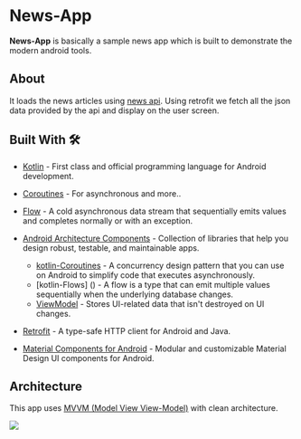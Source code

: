 # News-App

**News-App** is basically a sample news app which is built to demonstrate the modern android tools. 

## About

It loads the news articles using [news api](https://newsapi.org/). Using retrofit we fetch all the json data provided by the api and display on the user screen.

## Built With 🛠
- [Kotlin](https://kotlinlang.org/) - First class and official programming language for Android development.
- [Coroutines](https://kotlinlang.org/docs/reference/coroutines-overview.html) - For asynchronous and more..
- [Flow](https://kotlin.github.io/kotlinx.coroutines/kotlinx-coroutines-core/kotlinx.coroutines.flow/-flow/) - A cold asynchronous data stream that sequentially emits values and completes normally or with an exception.
- [Android Architecture Components](https://developer.android.com/topic/libraries/architecture) - Collection of libraries that help you design robust, testable, and maintainable apps.
  - [kotlin-Coroutines](https://kotlinlang.org/docs/coroutines-overview.html) - A concurrency design pattern that you can use on Android to simplify code    that executes asynchronously.
  - [kotlin-Flows] () - A flow is a type that can emit multiple values sequentially when the underlying database changes.
  - [ViewModel](https://developer.android.com/topic/libraries/architecture/viewmodel) - Stores UI-related data that isn't destroyed on UI changes. 
 
- [Retrofit](https://square.github.io/retrofit/) - A type-safe HTTP client for Android and Java.
- [Material Components for Android](https://github.com/material-components/material-components-android) - Modular and customizable Material Design UI components for Android.


## Architecture
This app uses [MVVM (Model View View-Model)](https://developer.android.com/jetpack/docs/guide#recommended-app-arch) with clean architecture.

![](https://developer.android.com/topic/libraries/architecture/images/final-architecture.png)

